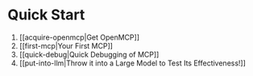 # Quick Start

1. [[acquire-openmcp|Get OpenMCP]]
2. [[first-mcp|Your First MCP]]
3. [[quick-debug|Quick Debugging of MCP]]
4. [[put-into-llm|Throw it into a Large Model to Test Its Effectiveness!]]

<br>
<br>
